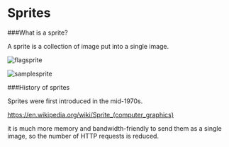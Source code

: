 # Sprites

###What is a sprite?

A sprite is a collection of image put into a single image.

![flagsprite](https://www.flag-sprites.com/gen/flags.png?set=famfamfam&countries=ad,ae,af,ag,ai,al,am,an,ao,ar,as,at,au,aw,az,ba,bb,bd,be,bf,bg,bh,bi,bj,bm,bn,bo,br,bs,bt,bv,bw,by,bz,ca,catalonia,cd,cf,cg,ch,ci,ck,cl,cm,cn,co,cr,cu,cv,cw,cy,cz,de,dj,dk,dm,do,dz,ec,ee,eg,eh,england,er,es,et,eu,fi,fj,fk,fm,fo,fr,ga,gb,gd,ge,gf,gg,gh,gi,gl,gm,gn,gp,gq,gr,gs,gt,gu,gw,gy,hk,hm,hn,hr,ht,hu,ic,id,ie,il,im,in,io,iq,ir,is,it,je,jm,jo,jp,ke,kg,kh,ki,km,kn,kp,kr,kurdistan,kw,ky,kz,la,lb,lc,li,lk,lr,ls,lt,lu,lv,ly,ma,mc,md,me,mg,mh,mk,ml,mm,mn,mo,mp,mq,mr,ms,mt,mu,mv,mw,mx,my,mz,na,nc,ne,nf,ng,ni,nl,no,np,nr,nu,nz,om,pa,pe,pf,pg,ph,pk,pl,pm,pn,pr,ps,pt,pw,py,qa,re,ro,rs,ru,rw,sa,sb,sc,scotland,sd,se,sg,sh,si,sk,sl,sm,sn,so,somaliland,sr,ss,st,sv,sx,sy,sz,tc,td,tf,tg,th,tibet,tj,tk,tl,tm,tn,to,tr,tt,tv,tw,tz,ua,ug,um,us,uy,uz,va,vc,ve,vg,vi,vn,vu,wales,wf,ws,xk,ye,yt,za,zanzibar,zm,zw)

![samplesprite](https://upload.wikimedia.org/wikipedia/commons/thumb/0/03/Sprite-example.gif/220px-Sprite-example.gif)

###History of sprites

Sprites were first introduced in the mid-1970s.

https://en.wikipedia.org/wiki/Sprite_(computer_graphics)



it is much more memory and bandwidth-friendly to send them as a single image, so the number of HTTP requests is reduced.
